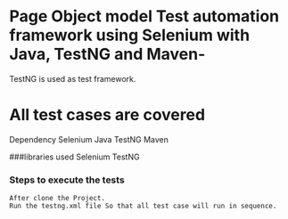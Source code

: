 # Page Object model Test automation framework using Selenium with Java, TestNG and Maven-

TestNG is used as test framework.

# All test cases are covered

Dependency
Selenium
Java
TestNG
Maven

###libraries used
Selenium
TestNG


### Steps to execute the tests
```
After clone the Project.
Run the testng.xml file So that all test case will run in sequence.
```
